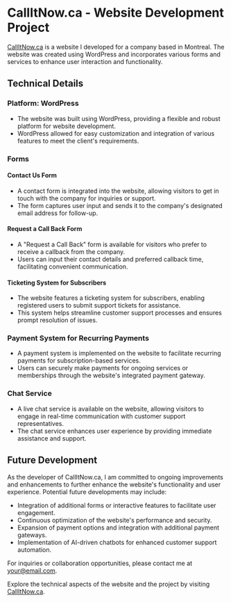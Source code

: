 # CallItNow.ca - Website Development Project

[CallItNow.ca](https://www.callitnow.ca) is a website I developed for a company based in Montreal. The website was created using WordPress and incorporates various forms and services to enhance user interaction and functionality.

## Technical Details

### Platform: WordPress

- The website was built using WordPress, providing a flexible and robust platform for website development.
- WordPress allowed for easy customization and integration of various features to meet the client's requirements.

### Forms

#### Contact Us Form

- A contact form is integrated into the website, allowing visitors to get in touch with the company for inquiries or support.
- The form captures user input and sends it to the company's designated email address for follow-up.

#### Request a Call Back Form

- A "Request a Call Back" form is available for visitors who prefer to receive a callback from the company.
- Users can input their contact details and preferred callback time, facilitating convenient communication.

#### Ticketing System for Subscribers

- The website features a ticketing system for subscribers, enabling registered users to submit support tickets for assistance.
- This system helps streamline customer support processes and ensures prompt resolution of issues.

### Payment System for Recurring Payments

- A payment system is implemented on the website to facilitate recurring payments for subscription-based services.
- Users can securely make payments for ongoing services or memberships through the website's integrated payment gateway.

### Chat Service

- A live chat service is available on the website, allowing visitors to engage in real-time communication with customer support representatives.
- The chat service enhances user experience by providing immediate assistance and support.

## Future Development

As the developer of CallItNow.ca, I am committed to ongoing improvements and enhancements to further enhance the website's functionality and user experience. Potential future developments may include:

- Integration of additional forms or interactive features to facilitate user engagement.
- Continuous optimization of the website's performance and security.
- Expansion of payment options and integration with additional payment gateways.
- Implementation of AI-driven chatbots for enhanced customer support automation.

For inquiries or collaboration opportunities, please contact me at [your@email.com](mailto:your@email.com).

Explore the technical aspects of the website and the project by visiting [CallItNow.ca](https://www.callitnow.ca).
